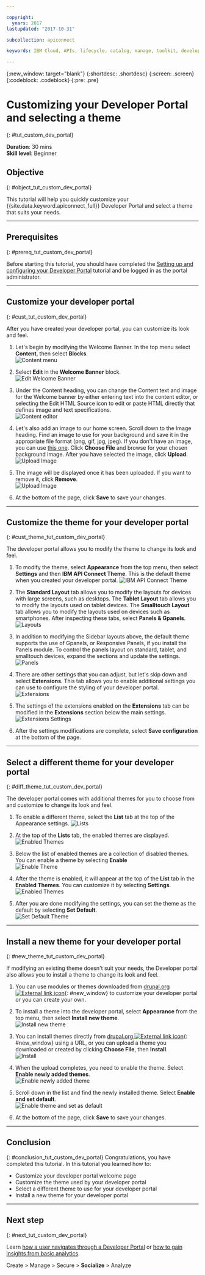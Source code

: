 ```yaml
---

copyright:
  years: 2017
lastupdated: "2017-10-31"

subcollection: apiconnect

keywords: IBM Cloud, APIs, lifecycle, catalog, manage, toolkit, develop, dev portal, tutorial

---
```


{:new_window: target="blank"}
{:shortdesc: .shortdesc}
{:screen: .screen}
{:codeblock: .codeblock}
{:pre: .pre}

# Customizing your Developer Portal and selecting a theme
{: #tut_custom_dev_portal}

**Duration**: 30 mins  
**Skill level**: Beginner  


## Objective
{: #object_tut_custom_dev_portal}

This tutorial will help you quickly customize your {{site.data.keyword.apiconnect_full}} Developer Portal and select a theme that suits your needs.

---

## Prerequisites
{: #prereq_tut_custom_dev_portal}

Before starting this tutorial, you should have completed the [Setting up and configuring your Developer Portal](/docs/services/apiconnect/tutorials?topic=apiconnect-tut_config_dev_portal) tutorial and be logged in as the portal administrator.

---

## Customize your developer portal
{: #cust_tut_custom_dev_portal}

After you have created your developer portal, you can customize its look and feel.

1. Let's begin by modifying the Welcome Banner. In the top menu select **Content**, then select **Blocks**.  
  ![Content menu](images/31-content.png)

2. Select **Edit** in the **Welcome Banner** block.  
  ![Edit Welcome Banner](images/32-edit.png)

3. Under the Content heading, you can change the Content text and image for the Welcome banner by either entering text into the content editor, or selecting the Edit HTML Source icon to edit or paste HTML directly that defines image and text specifications.  
  ![Content editor](images/33-content.png) 

4. Let's also add an image to our home screen. Scroll down to the Image heading. Find an image to use for your background and save it in the appropriate file format (png, gif, jpg, jpeg). If you don't have an image, you can use [this one](images/Cloudy_Day.png). Click **Choose File** and browse for your chosen background image. After you have selected the image, click **Upload**.  
  ![Upload Image](images/34-image.png)

5. The image will be displayed once it has been uploaded. If you want to remove it, click **Remove**.  
  ![Upload Image](images/35-uploaded-image.png)
 
6. At the bottom of the page, click **Save** to save your changes.  
  
---

## Customize the theme for your developer portal
{: #cust_theme_tut_custom_dev_portal}

The developer portal allows you to modify the theme to change its look and feel.

1. To modify the theme, select **Appearance** from the top menu, then select **Settings** and then **IBM API Connect Theme**. This is the default theme when you created your developer portal.
  ![IBM API Connect Theme](images/41-APIC-theme.png) 


2. The **Standard Layout** tab allows you to modify the layouts for devices with large screens, such as desktops. The **Tablet Layout** tab allows you to modify the layouts used on tablet devices. The **Smalltouch Layout** tab allows you to modify the layouts used on devices such as smartphones. After inspecting these tabs, select **Panels & Gpanels**. 
  ![Layouts](images/42-layout.png)

3. In addition to modifying the Sidebar layouts above, the default theme supports the use of Gpanels, or Responsive Panels, if you install the Panels module. To control the panels layout on standard, tablet, and smalltouch devices, expand the sections and update the settings. 
  ![Panels](images/43-panels.png) 

4. There are other settings that you can adjust, but let's skip down and select **Extensions**. This tab allows you to enable additional settings you can use to configure the styling of your developer portal.  
  ![Extensions](images/44-extensions.png)

5. The settings of the extensions enabled on the **Extensions** tab can be modified in the **Extensions** section below the main settings.     
  ![Extensions Settings](images/45-extension-settings.png)

6. After the settings modifications are complete, select **Save configuration** at the bottom of the page.

---

## Select a different theme for your developer portal
{: #diff_theme_tut_custom_dev_portal}

The developer portal comes with additional themes for you to choose from and customize to change its look and feel.

1. To enable a different theme, select the **List** tab at the top of the Appearance settings.
  ![Lists](images/51-list.png) 

2. At the top of the **Lists** tab, the enabled themes are displayed. 
  ![Enabled Themes](images/52-enabled-themes.png)

3. Below the list of enabled themes are a collection of disabled themes. You can enable a theme by selecting **Enable**   
  ![Enable Theme](images/53-enable-theme.png) 

4. After the theme is enabled, it will appear at the top of the **List** tab in the **Enabled Themes**. You can customize it by selecting **Settings**.  
  ![Enabled Themes](images/54-theme-settings.png)

5. After you are done modifying the settings, you can set the theme as the default by selecting **Set Default**.     
  ![Set Default Theme](images/55-set-default.png)

---

## Install a new theme for your developer portal
{: #new_theme_tut_custom_dev_portal}

If modifying an existing theme doesn't suit your needs, the Developer portal also allows you to install a theme to change its look and feel.

1. You can use modules or themes downloaded from [drupal.org ![External link icon](../../icons/launch-glyph.svg "External link icon")](http://drupal.org){: #new_window} to customize your developer portal or you can create your own.

2. To install a theme into the developer portal, select **Appearance** from the top menu, then select **Install new theme**.  
  ![Install new theme](images/62-install-new.png)

3. You can install themes directly from [drupal.org ![External link icon](../../icons/launch-glyph.svg "External link icon")](http://drupal.org){: #new_window} using a URL, or you can upload a theme you downloaded or created by clicking **Choose File**, then **Install**.  
  ![Install](images/63-install.png) 

4. When the upload completes, you need to enable the theme. Select **Enable newly added themes**.  
  ![Enable newly added theme](images/64-upload.png)

5. Scroll down in the list and find the newly installed theme. Select **Enable and set default**.  
  ![Enable theme and set as default](images/65-enable.png)

6. At the bottom of the page, click **Save** to save your changes.  

---

## Conclusion
{: #conclusion_tut_custom_dev_portal}
Congratulations, you have completed this tutorial. In this tutorial you learned how to:

* Customize your developer portal welcome page
* Customize the theme used by your developer portal 
* Select a different theme to use for your developer portal
* Install a new theme for your developer portal

---

## Next step
{: #next_tut_custom_dev_portal}

Learn [how a user navigates through a Developer Portal](/docs/services/apiconnect/tutorials?topic=apiconnect-tut_discover_apis) or [how to gain insights from basic analytics](/docs/services/apiconnect/tutorials?topic=apiconnect-tut_insights_analytics).

Create > Manage > Secure > **Socialize** > Analyze  


